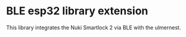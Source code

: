 # BLE esp32 library extension

This library integrates the Nuki Smartlock 2 via BLE with the ulmernest.